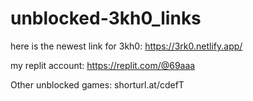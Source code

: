 # unblocked-3kh0_links
here is the newest link for 3kh0: https://3rk0.netlify.app/


my replit account: https://replit.com/@69aaa



Other unblocked games: shorturl.at/cdefT
